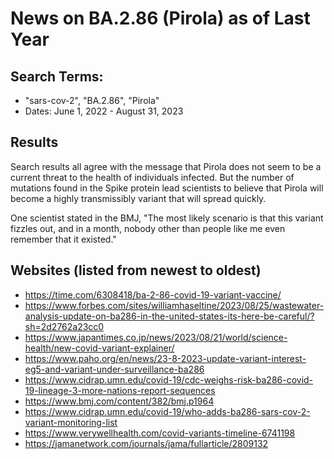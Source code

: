 # News on BA.2.86 (Pirola) as of Last Year

## Search Terms:
* "sars-cov-2", "BA.2.86", "Pirola"
* Dates: June 1, 2022 - August 31, 2023

## Results
Search results all agree with the message that Pirola does not seem to be a current threat to the health of individuals infected. But the number of mutations found in the Spike protein lead scientists to believe that Pirola will become a highly transmissibly variant that will spread quickly. 

One scientist stated in the BMJ, "The most likely scenario is that this variant fizzles out, and in a month, nobody other than people like me even remember that it existed."

## Websites (listed from newest to oldest)
* https://time.com/6308418/ba-2-86-covid-19-variant-vaccine/
* https://www.forbes.com/sites/williamhaseltine/2023/08/25/wastewater-analysis-update-on-ba286-in-the-united-states-its-here-be-careful/?sh=2d2762a23cc0
* https://www.japantimes.co.jp/news/2023/08/21/world/science-health/new-covid-variant-explainer/
* https://www.paho.org/en/news/23-8-2023-update-variant-interest-eg5-and-variant-under-surveillance-ba286
* https://www.cidrap.umn.edu/covid-19/cdc-weighs-risk-ba286-covid-19-lineage-3-more-nations-report-sequences
* https://www.bmj.com/content/382/bmj.p1964
* https://www.cidrap.umn.edu/covid-19/who-adds-ba286-sars-cov-2-variant-monitoring-list
* https://www.verywellhealth.com/covid-variants-timeline-6741198
* https://jamanetwork.com/journals/jama/fullarticle/2809132
